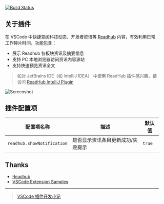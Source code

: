 [![Build Status](https://dev.azure.com/bugbreeder/vscode-readhub/_apis/build/status/alex-yh99.vscode-readhub?branchName=master)](https://dev.azure.com/bugbreeder/vscode-readhub/_build/latest?definitionId=1&branchName=master)

## 关于插件

在 VSCode 中快捷查阅科技动态、开发者资讯等 [Readhub](https://readhub.cn) 内容，有效利用日常工作碎片时间，功能包含：

- 展示 Readhub 各板块资讯及摘要信息
- 支持 PC 本地浏览器访问资讯内容源站
- 支持快速预览资讯全文

> 如对 JetBrains IDE（如 IntelliJ IDEA） 中使用 ReadHub 插件感兴趣，请访问 [ReadHub IntelliJ Plugin](https://github.com/alex-yh99/Readhub)

![Screenshot](https://raw.githubusercontent.com/alex-yh99/vscode-readhub/master/docs/demo.gif)

## 插件配置项

| 配置项名称 | 描述 | 默认值 |
| -- | -- | -- |
| `readhub.showNotification` | 是否显示资讯条目更新成功/失败提示 | `true`|

## Thanks

- [Readhub](https://readhub.cn)
- [VSCode Extension Samples](https://github.com/microsoft/vscode-extension-samples)

----

> [VSCode 插件开发小记](/docs/develop-note.md)
